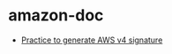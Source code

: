 # amazon-doc
* [Practice to generate AWS v4 signature](src/main/java/awsv4/AmazonSignatureV4Utils.java)

